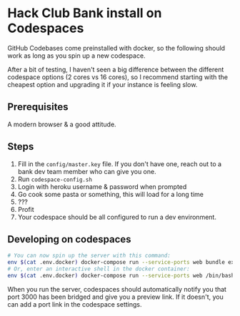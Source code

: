 # Hack Club Bank install on Codespaces

GitHub Codebases come preinstalled with docker, so the following should work as long as you spin up a new codespace.

After a bit of testing, I haven't seen a big difference between the different codespace options (2 cores vs 16 cores), so I recommend starting with the cheapest option and upgrading it if your instance is feeling slow.

## Prerequisites

A modern browser & a good attitude.

## Steps

1. Fill in the `config/master.key` file. If you don't have one, reach out to a bank dev team member who can give you one.
2. Run `codespace-config.sh`
3. Login with heroku username & password when prompted
4. Go cook some pasta or something, this will load for a long time
5. ???
6. Profit
7. Your codespace should be all configured to run a dev environment.

## Developing on codespaces

```sh
# You can now spin up the server with this command:
env $(cat .env.docker) docker-compose run --service-ports web bundle exec rails s -b 0.0.0.0 -p 3000
# Or, enter an interactive shell in the docker container:
env $(cat .env.docker) docker-compose run --service-ports web /bin/bash
```

When you run the server, codespaces should automatically notify you that port 3000 has been bridged and give you a preview link. If it doesn't, you can add a port link in the codespace settings.
